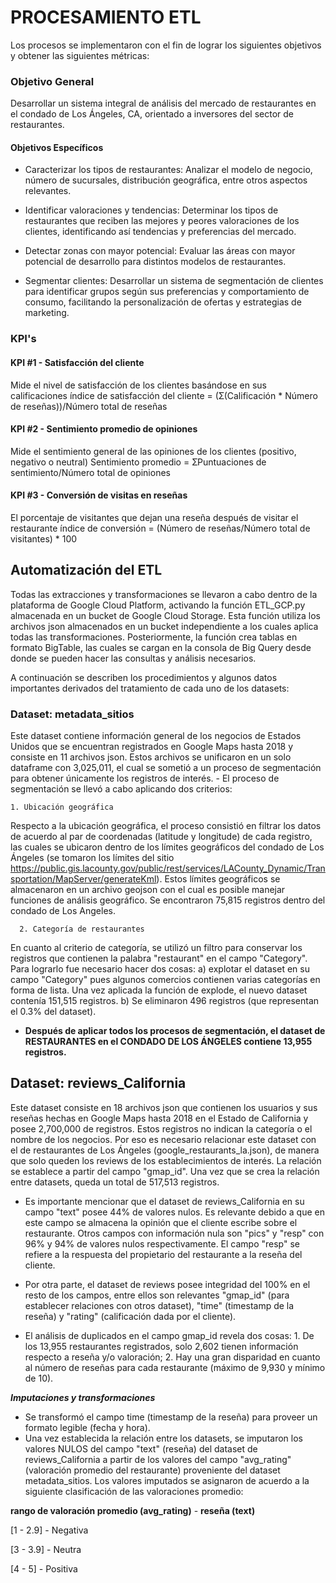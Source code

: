 # PROCESAMIENTO ETL
Los procesos se implementaron con el fin de lograr los siguientes objetivos y obtener las siguientes métricas:

### Objetivo General
Desarrollar un sistema integral de análisis del mercado de restaurantes en el condado de Los Ángeles, CA, orientado a inversores del sector de restaurantes.

#### Objetivos Específicos
- Caracterizar los tipos de restaurantes: Analizar el modelo de negocio, número de sucursales, distribución geográfica, entre otros aspectos relevantes.

- Identificar valoraciones y tendencias: Determinar los tipos de restaurantes que reciben las mejores y peores valoraciones de los clientes, identificando así tendencias y preferencias del mercado.
  
- Detectar zonas con mayor potencial: Evaluar las áreas con mayor potencial de desarrollo para distintos modelos de restaurantes.

- Segmentar clientes: Desarrollar un sistema de segmentación de clientes para identificar grupos según sus preferencias y comportamiento de consumo, facilitando la personalización de ofertas y estrategias de marketing.

### KPI's
#### KPI #1 - Satisfacción  del cliente
Mide el nivel de satisfacción de los clientes basándose en sus calificaciones
índice de satisfacción del cliente = (Ʃ(Calificación * Número de reseñas))/Número total de reseñas

#### KPI #2 - Sentimiento promedio de opiniones
Mide el sentimiento general de las opiniones de los clientes (positivo, negativo o neutral)
Sentimiento promedio = ƩPuntuaciones de sentimiento/Número total de opiniones

#### KPI #3 - Conversión de visitas en reseñas
El porcentaje de visitantes que dejan una reseña después de visitar el restaurante
índice de conversión = (Número de reseñas/Número total de visitantes) * 100

## Automatización del ETL
Todas las extracciones y transformaciones se llevaron a cabo dentro de la plataforma de Google Cloud Platform, activando la función ETL_GCP.py almacenada en un bucket de Google Cloud Storage. Esta función utiliza los archivos json almacenados en un bucket independiente a los cuales aplica todas las transformaciones. Posteriormente, la función crea tablas en formato BigTable, las cuales se cargan en la consola de Big Query desde donde se pueden hacer las consultas y análisis necesarios.

A continuación se describen los procedimientos y algunos datos importantes derivados del tratamiento de cada uno de los datasets:

### Dataset: metadata_sitios
Este dataset contiene información general de los negocios de Estados Unidos que se encuentran registrados en Google Maps hasta 2018 y consiste en 11 archivos json. Estos archivos se unificaron en un solo dataframe con 3,025,011, el cual se sometió a un proceso de segmentación para obtener únicamente los registros de interés.
	 - El proceso de segmentación se llevó a cabo aplicando dos criterios: 
  
	1. Ubicación geográfica
  Respecto a la ubicación geográfica, el proceso consistió en filtrar los datos de acuerdo al par de coordenadas (latitude y longitude) de cada registro, las cuales se ubicaron dentro de los límites geográficos del condado de Los Ángeles (se tomaron los límites del sitio https://public.gis.lacounty.gov/public/rest/services/LACounty_Dynamic/Transportation/MapServer/generateKml). Estos límites geográficos se almacenaron en un archivo geojson con el cual es posible manejar funciones de análisis geográfico. Se encontraron 75,815 registros dentro del condado de Los Angeles.
  
	  2. Categoría de restaurantes
 En cuanto al criterio de categoría, se utilizó un filtro para conservar los registros que contienen la palabra "restaurant" en el campo "Category". Para lograrlo fue necesario hacer dos cosas: a) explotar el dataset en su campo "Category" pues algunos comercios contienen varias categorías en forma de lista. Una vez aplicada la función de explode, el nuevo dataset contenía 151,515 registros. b) Se eliminaron 496 registros (que representan el 0.3% del dataset). 

 - **Después de aplicar todos los procesos de segmentación, el dataset de RESTAURANTES en el CONDADO DE LOS ÁNGELES contiene 13,955 registros.**

## Dataset: reviews_California
Este dataset consiste en 18 archivos json que contienen los usuarios y sus reseñas hechas en Google Maps hasta 2018 en el Estado de California y posee 2,700,000 de registros. Estos registros no indican la categoría o el nombre de los negocios. Por eso es necesario relacionar este dataset con el de restaurantes de Los Ángeles (google_restaurants_la.json), de manera que solo queden los reviews de los establecimientos de interés. La relación se establece a partir del campo "gmap_id". Una vez que se crea la relación entre datasets, queda un total de 517,513 registros.

- Es importante mencionar que el dataset de reviews_California en su campo "text" posee 44%  de valores nulos. Es relevante debido a que en este campo se almacena la opinión que el cliente escribe sobre el restaurante. Otros campos con información nula son "pics" y "resp" con 96% y 94% de valores nulos respectivamente. El campo "resp" se refiere a la respuesta del propietario del restaurante a la reseña del cliente.

- Por otra parte, el dataset de reviews posee integridad del 100% en el resto de los campos, entre ellos son relevantes "gmap_id" (para establecer relaciones con otros dataset), "time" (timestamp de la reseña) y "rating" (calificación dada por el cliente).

- El análisis de duplicados en el campo gmap_id revela dos cosas: 1. De los 13,955 restaurantes registrados, solo 2,602 tienen información respecto a reseña y/o valoración; 2. Hay una gran disparidad en cuanto al número de reseñas para cada restaurante (máximo de 9,930 y mínimo de 10).

***Imputaciones y transformaciones***
- Se transformó el campo time (timestamp de la reseña) para proveer un formato legible (fecha y hora).
- Una vez establecida la relación entre los datasets, se imputaron los valores NULOS del campo "text"  (reseña) del dataset de reviews_California a partir de los valores del campo "avg_rating" (valoración promedio del restaurante) proveniente del dataset metadata_sitios. Los valores imputados se asignaron de acuerdo a la siguiente clasificación de las valoraciones promedio:

**rango de valoración promedio (avg_rating)** - **reseña (text)**

[1 - 2.9]  - Negativa

[3 - 3.9] - Neutra

[4 - 5] - Positiva
